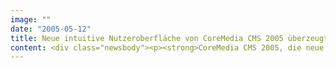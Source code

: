 ```yaml
---
image: ""
date: "2005-05-12"
title: Neue intuitive Nutzeroberfläche von CoreMedia CMS 2005 überzeugt Kritiker und Nutzer / SinnerSchrader Neue Informatik schuf die Grundlagen
content: <div class="newsbody"><p><strong>CoreMedia CMS 2005, die neue Version des Content-Management-Systems von CoreMedia, kommt mit einer vollständig überarbeiteten, intuitiven Editor-Oberfläche auf den Markt. Die optimale Bedienbarkeit für den redaktionellen Anwender war einer der Schwerpunkte bei der Entwicklung der neuen CMS-Generation. SinnerSchrader Neue Informatik leistete hierfür die zu Grunde liegende Nutzer-Recherche und entwickelte Konzepte zur Nutzerführung.</strong></p><p>Erstmals war CoreMedia CMS 2005 auf der CeBIT zu sehen und stieß bei Fachleuten und Anwendern auf großes Interesse und positive Resonanz. Die österreichische Fachzeitschrift Computerwelt lobt CoreMedia CMS 2005 als „bemerkenswerten Ansatz“ und „sehr intuitive und weniger technische, webbasierte Oberfläche“. Das Fazit&#58; „Damit hat CoreMedia auch mit seinen direkten Wettbewerbern in Bezug auf den Bedienkomfort des Web-Editors aufgeholt, wenn sie damit nicht sogar führend geworden sind.“</p><p>Im Zuge der Neuentwicklung erhielt das CoreMedia User-Interface vor allem eine deutlich verbesserte Nutzerführung und einen komplett neuen visuellen Auftritt. Der überarbeitete WebEditor orientiert sich konsequent an den Anforderungen der Anwender bei der täglichen Arbeit mit dem System. Daraus ergeben sich zahlreiche Vorteile, vor allem bei Geschwindigkeit und der Vermeidung von Fehlern und Frustrationen.</p><p>Bei der Entwicklung der neuen Redaktionsumgebung setzte CoreMedia gemeinsam mit SinnerSchrader Neue Informatik Methoden des nutzerzentrierten Anwendungsdesigns ein. So gaben Videobeobachtungen der Nutzer bei typischen Aufgaben ihrer täglichen Arbeit und anschließende Kurzinterviews genauen Aufschluss über Stärken und Schwächen des bisherigen User-Interface sowie die wirklichen Bedürfnisse der Anwender. Die entsprechenden Erkenntnisse wurden dann konsequent im CoreMedia CMS 2005 berücksichtigt.</p><p>SinnerSchrader Neue Informatik arbeitet als Partner eng mit CoreMedia zusammen. Derzeit entwickeln beide Unternehmen gemeinsam ein neues Produkt, das die CMS-Technologie um zusätzliche Funktionalität für das Kampagnenmanagement ergänzt.</p></div>
---
```

